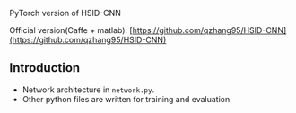 PyTorch version of HSID-CNN

Official version(Caffe + matlab): [https://github.com/qzhang95/HSID-CNN](https://github.com/qzhang95/HSID-CNN)

## Introduction

* Network architecture in `network.py`. 
* Other python files are written for training and evaluation.
